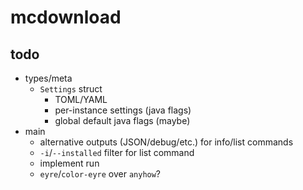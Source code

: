 # mcdownload

## todo

- types/meta
  - `Settings` struct
    - TOML/YAML
    - per-instance settings (java flags)
    - global default java flags (maybe)
- main
  - alternative outputs (JSON/debug/etc.) for info/list commands
  - `-i`/`--installed` filter for list command
  - implement run
  - `eyre`/`color-eyre` over `anyhow`?
